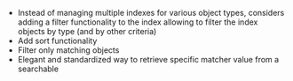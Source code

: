 + Instead of managing multiple indexes for various object types, considers adding a filter functionality to the index
  allowing to filter the index objects by type (and by other criteria)
+ Add sort functionality
+ Filter only matching objects
+ Elegant and standardized way to retrieve specific matcher value from a searchable
